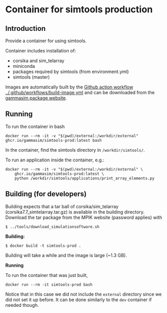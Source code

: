 # Container for simtools production

## Introduction

Provide a container for using simtools.

Container includes installation of:

- corsika and sim\_telarray
- miniconda
- packages required by simtools (from environment.yml)
- simtools (master)

Images are automatically built by the [Github action workflow ../.github/workflows/build-image.yml](../.github/workflows/build-image.yml) and can be downloaded from the [gammasim package website](https://github.com/orgs/gammasim/packages).

## Running

To run the container in bash 

```
docker run --rm -it -v "$(pwd)/external:/workdir/external" ghcr.io/gammasim/simtools-prod:latest bash
```

In the container, find the simtools directory in `/workdir/simtools/`.

To run an application inside the container, e.g.:
```
docker run --rm -it -v "$(pwd)/external:/workdir/external" \
    ghcr.io/gammasim/simtools-prod:latest \
    python /workdir/simtools/applications/print_array_elements.py
```

## Building (for developers)

Building expects that a tar ball of corsika/sim\_telarray (corsika7.7\_simtelarray.tar.gz) is available in the building directory.
Download the tar package from the MPIK website (password applies) with

```
$ ../tools/download_simulationsoftware.sh
```

**Building:**

```
$ docker build -t simtools-prod .
```

Building will take a while and the image is large (~1.3 GB).

**Running**

To run the container that was just built,

```
docker run --rm -it simtools-prod bash
```

Notice that in this case we did not include the `external` directory since we did not set it up before. It can be done similarly to the `dev` container if needed though.

